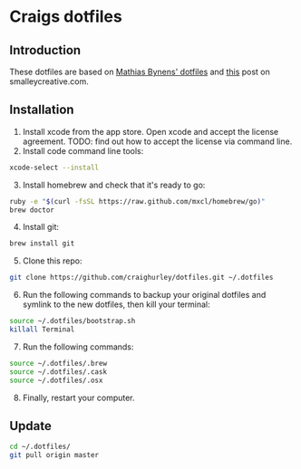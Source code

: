 # Craigs dotfiles

## Introduction
These dotfiles are based on [Mathias Bynens' dotfiles](https://github.com/mathiasbynens/dotfiles) and [this](http://blog.smalleycreative.com/tutorials/using-git-and-github-to-manage-your-dotfiles/) post on smalleycreative.com. 


## Installation

1. Install xcode from the app store.  Open xcode and accept the license agreement.  TODO: find out how to accept the license via command line.
2. Install code command line tools:
```bash
xcode-select --install
```

3. Install homebrew and check that it's ready to go:
```bash
ruby -e "$(curl -fsSL https://raw.github.com/mxcl/homebrew/go)"
brew doctor
```

4. Install git:
```bash
brew install git
```

5. Clone this repo:
```bash
git clone https://github.com/craighurley/dotfiles.git ~/.dotfiles 
```

6. Run the following commands to backup your original dotfiles and symlink to the new dotfiles, then kill your terminal:
```bash
source ~/.dotfiles/bootstrap.sh
killall Terminal
```

7. Run the following commands:
```bash
source ~/.dotfiles/.brew
source ~/.dotfiles/.cask
source ~/.dotfiles/.osx
```

8. Finally, restart your computer.


## Update
```bash
cd ~/.dotfiles/
git pull origin master
```
